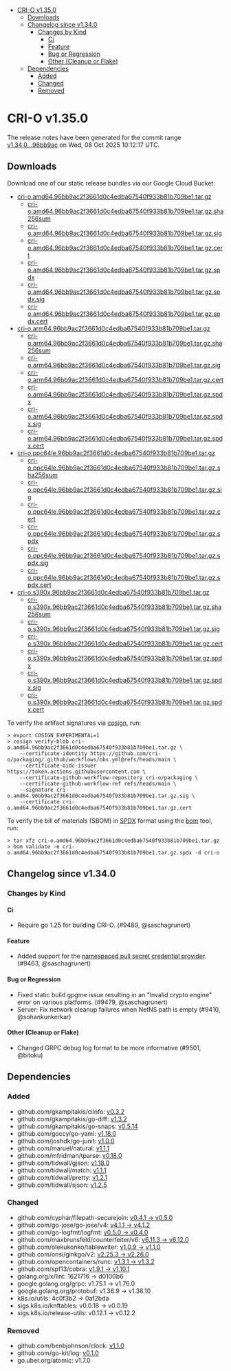 - [CRI-O v1.35.0](#cri-o-v1350)
  - [Downloads](#downloads)
  - [Changelog since v1.34.0](#changelog-since-v1340)
    - [Changes by Kind](#changes-by-kind)
      - [Ci](#ci)
      - [Feature](#feature)
      - [Bug or Regression](#bug-or-regression)
      - [Other (Cleanup or Flake)](#other-cleanup-or-flake)
  - [Dependencies](#dependencies)
    - [Added](#added)
    - [Changed](#changed)
    - [Removed](#removed)

# CRI-O v1.35.0

The release notes have been generated for the commit range
[v1.34.0...96bb9ac](https://github.com/cri-o/cri-o/compare/v1.34.0...v1.35.0) on Wed, 08 Oct 2025 10:12:17 UTC.

## Downloads

Download one of our static release bundles via our Google Cloud Bucket:

- [cri-o.amd64.96bb9ac2f3661d0c4edba67540f933b81b709be1.tar.gz](https://storage.googleapis.com/cri-o/artifacts/cri-o.amd64.96bb9ac2f3661d0c4edba67540f933b81b709be1.tar.gz)
  - [cri-o.amd64.96bb9ac2f3661d0c4edba67540f933b81b709be1.tar.gz.sha256sum](https://storage.googleapis.com/cri-o/artifacts/cri-o.amd64.96bb9ac2f3661d0c4edba67540f933b81b709be1.tar.gz.sha256sum)
  - [cri-o.amd64.96bb9ac2f3661d0c4edba67540f933b81b709be1.tar.gz.sig](https://storage.googleapis.com/cri-o/artifacts/cri-o.amd64.96bb9ac2f3661d0c4edba67540f933b81b709be1.tar.gz.sig)
  - [cri-o.amd64.96bb9ac2f3661d0c4edba67540f933b81b709be1.tar.gz.cert](https://storage.googleapis.com/cri-o/artifacts/cri-o.amd64.96bb9ac2f3661d0c4edba67540f933b81b709be1.tar.gz.cert)
  - [cri-o.amd64.96bb9ac2f3661d0c4edba67540f933b81b709be1.tar.gz.spdx](https://storage.googleapis.com/cri-o/artifacts/cri-o.amd64.96bb9ac2f3661d0c4edba67540f933b81b709be1.tar.gz.spdx)
  - [cri-o.amd64.96bb9ac2f3661d0c4edba67540f933b81b709be1.tar.gz.spdx.sig](https://storage.googleapis.com/cri-o/artifacts/cri-o.amd64.96bb9ac2f3661d0c4edba67540f933b81b709be1.tar.gz.spdx.sig)
  - [cri-o.amd64.96bb9ac2f3661d0c4edba67540f933b81b709be1.tar.gz.spdx.cert](https://storage.googleapis.com/cri-o/artifacts/cri-o.amd64.96bb9ac2f3661d0c4edba67540f933b81b709be1.tar.gz.spdx.cert)
- [cri-o.arm64.96bb9ac2f3661d0c4edba67540f933b81b709be1.tar.gz](https://storage.googleapis.com/cri-o/artifacts/cri-o.arm64.96bb9ac2f3661d0c4edba67540f933b81b709be1.tar.gz)
  - [cri-o.arm64.96bb9ac2f3661d0c4edba67540f933b81b709be1.tar.gz.sha256sum](https://storage.googleapis.com/cri-o/artifacts/cri-o.arm64.96bb9ac2f3661d0c4edba67540f933b81b709be1.tar.gz.sha256sum)
  - [cri-o.arm64.96bb9ac2f3661d0c4edba67540f933b81b709be1.tar.gz.sig](https://storage.googleapis.com/cri-o/artifacts/cri-o.arm64.96bb9ac2f3661d0c4edba67540f933b81b709be1.tar.gz.sig)
  - [cri-o.arm64.96bb9ac2f3661d0c4edba67540f933b81b709be1.tar.gz.cert](https://storage.googleapis.com/cri-o/artifacts/cri-o.arm64.96bb9ac2f3661d0c4edba67540f933b81b709be1.tar.gz.cert)
  - [cri-o.arm64.96bb9ac2f3661d0c4edba67540f933b81b709be1.tar.gz.spdx](https://storage.googleapis.com/cri-o/artifacts/cri-o.arm64.96bb9ac2f3661d0c4edba67540f933b81b709be1.tar.gz.spdx)
  - [cri-o.arm64.96bb9ac2f3661d0c4edba67540f933b81b709be1.tar.gz.spdx.sig](https://storage.googleapis.com/cri-o/artifacts/cri-o.arm64.96bb9ac2f3661d0c4edba67540f933b81b709be1.tar.gz.spdx.sig)
  - [cri-o.arm64.96bb9ac2f3661d0c4edba67540f933b81b709be1.tar.gz.spdx.cert](https://storage.googleapis.com/cri-o/artifacts/cri-o.arm64.96bb9ac2f3661d0c4edba67540f933b81b709be1.tar.gz.spdx.cert)
- [cri-o.ppc64le.96bb9ac2f3661d0c4edba67540f933b81b709be1.tar.gz](https://storage.googleapis.com/cri-o/artifacts/cri-o.ppc64le.96bb9ac2f3661d0c4edba67540f933b81b709be1.tar.gz)
  - [cri-o.ppc64le.96bb9ac2f3661d0c4edba67540f933b81b709be1.tar.gz.sha256sum](https://storage.googleapis.com/cri-o/artifacts/cri-o.ppc64le.96bb9ac2f3661d0c4edba67540f933b81b709be1.tar.gz.sha256sum)
  - [cri-o.ppc64le.96bb9ac2f3661d0c4edba67540f933b81b709be1.tar.gz.sig](https://storage.googleapis.com/cri-o/artifacts/cri-o.ppc64le.96bb9ac2f3661d0c4edba67540f933b81b709be1.tar.gz.sig)
  - [cri-o.ppc64le.96bb9ac2f3661d0c4edba67540f933b81b709be1.tar.gz.cert](https://storage.googleapis.com/cri-o/artifacts/cri-o.ppc64le.96bb9ac2f3661d0c4edba67540f933b81b709be1.tar.gz.cert)
  - [cri-o.ppc64le.96bb9ac2f3661d0c4edba67540f933b81b709be1.tar.gz.spdx](https://storage.googleapis.com/cri-o/artifacts/cri-o.ppc64le.96bb9ac2f3661d0c4edba67540f933b81b709be1.tar.gz.spdx)
  - [cri-o.ppc64le.96bb9ac2f3661d0c4edba67540f933b81b709be1.tar.gz.spdx.sig](https://storage.googleapis.com/cri-o/artifacts/cri-o.ppc64le.96bb9ac2f3661d0c4edba67540f933b81b709be1.tar.gz.spdx.sig)
  - [cri-o.ppc64le.96bb9ac2f3661d0c4edba67540f933b81b709be1.tar.gz.spdx.cert](https://storage.googleapis.com/cri-o/artifacts/cri-o.ppc64le.96bb9ac2f3661d0c4edba67540f933b81b709be1.tar.gz.spdx.cert)
- [cri-o.s390x.96bb9ac2f3661d0c4edba67540f933b81b709be1.tar.gz](https://storage.googleapis.com/cri-o/artifacts/cri-o.s390x.96bb9ac2f3661d0c4edba67540f933b81b709be1.tar.gz)
  - [cri-o.s390x.96bb9ac2f3661d0c4edba67540f933b81b709be1.tar.gz.sha256sum](https://storage.googleapis.com/cri-o/artifacts/cri-o.s390x.96bb9ac2f3661d0c4edba67540f933b81b709be1.tar.gz.sha256sum)
  - [cri-o.s390x.96bb9ac2f3661d0c4edba67540f933b81b709be1.tar.gz.sig](https://storage.googleapis.com/cri-o/artifacts/cri-o.s390x.96bb9ac2f3661d0c4edba67540f933b81b709be1.tar.gz.sig)
  - [cri-o.s390x.96bb9ac2f3661d0c4edba67540f933b81b709be1.tar.gz.cert](https://storage.googleapis.com/cri-o/artifacts/cri-o.s390x.96bb9ac2f3661d0c4edba67540f933b81b709be1.tar.gz.cert)
  - [cri-o.s390x.96bb9ac2f3661d0c4edba67540f933b81b709be1.tar.gz.spdx](https://storage.googleapis.com/cri-o/artifacts/cri-o.s390x.96bb9ac2f3661d0c4edba67540f933b81b709be1.tar.gz.spdx)
  - [cri-o.s390x.96bb9ac2f3661d0c4edba67540f933b81b709be1.tar.gz.spdx.sig](https://storage.googleapis.com/cri-o/artifacts/cri-o.s390x.96bb9ac2f3661d0c4edba67540f933b81b709be1.tar.gz.spdx.sig)
  - [cri-o.s390x.96bb9ac2f3661d0c4edba67540f933b81b709be1.tar.gz.spdx.cert](https://storage.googleapis.com/cri-o/artifacts/cri-o.s390x.96bb9ac2f3661d0c4edba67540f933b81b709be1.tar.gz.spdx.cert)

To verify the artifact signatures via [cosign](https://github.com/sigstore/cosign), run:

```console
> export COSIGN_EXPERIMENTAL=1
> cosign verify-blob cri-o.amd64.96bb9ac2f3661d0c4edba67540f933b81b709be1.tar.gz \
    --certificate-identity https://github.com/cri-o/packaging/.github/workflows/obs.yml@refs/heads/main \
    --certificate-oidc-issuer https://token.actions.githubusercontent.com \
    --certificate-github-workflow-repository cri-o/packaging \
    --certificate-github-workflow-ref refs/heads/main \
    --signature cri-o.amd64.96bb9ac2f3661d0c4edba67540f933b81b709be1.tar.gz.sig \
    --certificate cri-o.amd64.96bb9ac2f3661d0c4edba67540f933b81b709be1.tar.gz.cert
```

To verify the bill of materials (SBOM) in [SPDX](https://spdx.org) format using the [bom](https://sigs.k8s.io/bom) tool, run:

```console
> tar xfz cri-o.amd64.96bb9ac2f3661d0c4edba67540f933b81b709be1.tar.gz
> bom validate -e cri-o.amd64.96bb9ac2f3661d0c4edba67540f933b81b709be1.tar.gz.spdx -d cri-o
```

## Changelog since v1.34.0

### Changes by Kind

#### Ci
 - Require go 1.25 for building CRI-O. (#9489, @saschagrunert)

#### Feature
 - Added support for the [namespaced pull secret credential provider](https://github.com/cri-o/credential-provider). (#9463, @saschagrunert)

#### Bug or Regression
 - Fixed static build gpgme issue resulting in an "Invalid crypto engine" error on various platforms. (#9479, @saschagrunert)
 - Server: Fix network cleanup failures when NetNS path is empty (#9410, @sohankunkerkar)

#### Other (Cleanup or Flake)
 - Changed GRPC debug log format to be more informative (#9501, @bitoku)

## Dependencies

### Added
- github.com/gkampitakis/ciinfo: [v0.3.2](https://github.com/gkampitakis/ciinfo/tree/v0.3.2)
- github.com/gkampitakis/go-diff: [v1.3.2](https://github.com/gkampitakis/go-diff/tree/v1.3.2)
- github.com/gkampitakis/go-snaps: [v0.5.14](https://github.com/gkampitakis/go-snaps/tree/v0.5.14)
- github.com/goccy/go-yaml: [v1.18.0](https://github.com/goccy/go-yaml/tree/v1.18.0)
- github.com/joshdk/go-junit: [v1.0.0](https://github.com/joshdk/go-junit/tree/v1.0.0)
- github.com/maruel/natural: [v1.1.1](https://github.com/maruel/natural/tree/v1.1.1)
- github.com/mfridman/tparse: [v0.18.0](https://github.com/mfridman/tparse/tree/v0.18.0)
- github.com/tidwall/gjson: [v1.18.0](https://github.com/tidwall/gjson/tree/v1.18.0)
- github.com/tidwall/match: [v1.1.1](https://github.com/tidwall/match/tree/v1.1.1)
- github.com/tidwall/pretty: [v1.2.1](https://github.com/tidwall/pretty/tree/v1.2.1)
- github.com/tidwall/sjson: [v1.2.5](https://github.com/tidwall/sjson/tree/v1.2.5)

### Changed
- github.com/cyphar/filepath-securejoin: [v0.4.1 → v0.5.0](https://github.com/cyphar/filepath-securejoin/compare/v0.4.1...v0.5.0)
- github.com/go-jose/go-jose/v4: [v4.1.1 → v4.1.2](https://github.com/go-jose/go-jose/compare/v4.1.1...v4.1.2)
- github.com/go-logfmt/logfmt: [v0.5.0 → v0.4.0](https://github.com/go-logfmt/logfmt/compare/v0.5.0...v0.4.0)
- github.com/maxbrunsfeld/counterfeiter/v6: [v6.11.3 → v6.12.0](https://github.com/maxbrunsfeld/counterfeiter/compare/v6.11.3...v6.12.0)
- github.com/olekukonko/tablewriter: [v1.0.9 → v1.1.0](https://github.com/olekukonko/tablewriter/compare/v1.0.9...v1.1.0)
- github.com/onsi/ginkgo/v2: [v2.25.3 → v2.26.0](https://github.com/onsi/ginkgo/compare/v2.25.3...v2.26.0)
- github.com/opencontainers/runc: [v1.3.1 → v1.3.2](https://github.com/opencontainers/runc/compare/v1.3.1...v1.3.2)
- github.com/spf13/cobra: [v1.9.1 → v1.10.1](https://github.com/spf13/cobra/compare/v1.9.1...v1.10.1)
- golang.org/x/lint: 1621716 → d0100b6
- google.golang.org/grpc: v1.75.1 → v1.76.0
- google.golang.org/protobuf: v1.36.9 → v1.36.10
- k8s.io/utils: 4c0f3b2 → 0af2bda
- sigs.k8s.io/knftables: v0.0.18 → v0.0.19
- sigs.k8s.io/release-utils: v0.12.1 → v0.12.2

### Removed
- github.com/benbjohnson/clock: [v1.1.0](https://github.com/benbjohnson/clock/tree/v1.1.0)
- github.com/go-kit/log: [v0.1.0](https://github.com/go-kit/log/tree/v0.1.0)
- go.uber.org/atomic: v1.7.0
